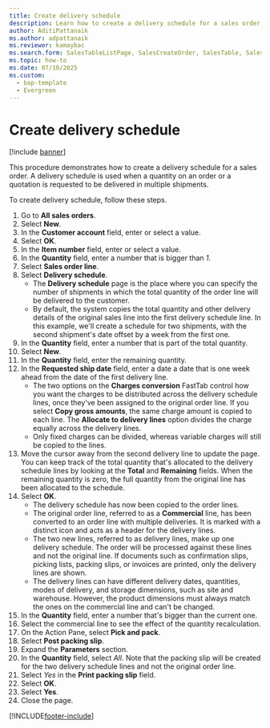 ```yaml
---
title: Create delivery schedule
description: Learn how to create a delivery schedule for a sales order, including a step-by-step process for creating delivery schedules.
author: AditiPattanaik
ms.author: adpattanaik
ms.reviewer: kamaybac
ms.search.form: SalesTableListPage, SalesCreateOrder, SalesTable, SalesDeliverySchedule, SalesEditLines,  SrsReportViewerForm
ms.topic: how-to
ms.date: 07/10/2025
ms.custom: 
  - bap-template
  - Evergreen
---
```


# Create delivery schedule

[!include [banner](../../includes/banner.md)]

This procedure demonstrates how to create a delivery schedule for a sales order. A delivery schedule is used when a quantity on an order or a quotation is requested to be delivered in multiple shipments.

To create delivery schedule, follow these steps.

1. Go to **All sales orders**.
2. Select **New**.
3. In the **Customer account** field, enter or select a value.
4. Select **OK**.
5. In the **Item number** field, enter or select a value.
6. In the **Quantity** field, enter a number that is bigger than *1*.
7. Select **Sales order line**.
8. Select **Delivery schedule**.
    - The **Delivery schedule** page is the place where you can specify the number of shipments in which the total quantity of the order line will be delivered to the customer.
    - By default, the system copies the total quantity and other delivery details of the original sales line into the first delivery schedule line. In this example, we'll create a schedule for two shipments, with the second shipment's date offset by a week from the first one.  
9. In the **Quantity** field, enter a number that is part of the total quantity.
10. Select **New**.
11. In the **Quantity** field, enter the remaining quantity.
12. In the **Requested ship date** field, enter a date a date that is one week ahead from the date of the first delivery line.
    - The two options on the **Charges conversion** FastTab control how you want the charges to be distributed across the delivery schedule lines, once they've been assigned to the original order line. If you select **Copy gross amounts**, the same charge amount is copied to each line. The **Allocate to delivery lines** option divides the charge equally across the delivery lines.  
    - Only fixed charges can be divided, whereas variable charges will still be copied to the lines.  
13. Move the cursor away from the second delivery line to update the page. You can keep track of the total quantity that's allocated to the delivery schedule lines by looking at the **Total** and **Remaining** fields. When the remaining quantity is zero, the full quantity from the original line has been allocated to the schedule.
14. Select **OK**.
    - The delivery schedule has now been copied to the order lines.
    - The original order line, referred to as a **Commercial** line, has been converted to an order line with multiple deliveries. It is marked with a distinct icon and acts as a header for the delivery lines.  
    - The two new lines, referred to as delivery lines, make up one delivery schedule. The order will be processed against these lines and not the original line. If documents such as confirmation slips, picking lists, packing slips, or invoices are printed, only the delivery lines are shown.
    - The delivery lines can have different delivery dates, quantities, modes of delivery, and storage dimensions, such as site and warehouse. However, the product dimensions must always match the ones on the commercial line and can't be changed.  
15. In the **Quantity** field, enter a number that's bigger than the current one.
16. Select the commercial line to see the effect of the quantity recalculation.
17. On the Action Pane, select **Pick and pack**.
18. Select **Post packing slip**.
19. Expand the **Parameters** section.
20. In the **Quantity** field, select *All*. Note that the packing slip will be created for the two delivery schedule lines and not the original order line.  
21. Select *Yes* in the **Print packing slip** field.
22. Select **OK**.
23. Select **Yes**.
24. Close the page.

[!INCLUDE[footer-include](../../../includes/footer-banner.md)]
